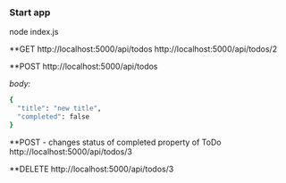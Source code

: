### Start app
node index.js

**GET
http://localhost:5000/api/todos
http://localhost:5000/api/todos/2

**POST
http://localhost:5000/api/todos

_body:_
```sh
{
  "title": "new title",
  "completed": false
}
```

**POST - changes status of completed property of ToDo
http://localhost:5000/api/todos/3

**DELETE
http://localhost:5000/api/todos/3

